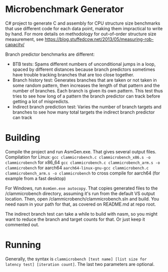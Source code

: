 # Microbenchmark Generator
C# project to generate C and assembly for CPU structure size benchmarks that use different code for each data point, making them
impractical to write by hand. For more details on methodology for out-of-order structure size measurement, see https://blog.stuffedcow.net/2013/05/measuring-rob-capacity/

Branch predictor benchmarks are different:
- BTB tests: Spams different numbers of unconditional jumps in a loop, spaced by different distances because branch predictors sometimes have trouble tracking branches that are too close together.
- Branch history test: Generates branches that are taken or not taken in some random pattern, then increases the length of that pattern and the number of branches. Each branch is given its own pattern. This test thus tries to see how long of a pattern the branch predictor can track before getting a lot of mispredicts.
- Indirect branch prediction test: Varies the number of branch targets and branches to see how many total targets the indirect branch predictor can track

# Building

Compile the project and run AsmGen.exe. That gives several output files. Compilation for Linux:
`gcc clammicrobench.c clammicrobench_x86.s -o clammicrobench` for x86_64
`gcc clammicrobench.c clammicrobench_arm.s -o clammicrobench` for aarch64
`aarch64-linux-gnu-gcc clammicrobench.c clammicrobench_arm.s -o clammicrobench` to cross compile for aarch64 (for example from a fast desktop)

For Windows, run `AsmGen.exe autocopy`. That copies generated files to the /clammicrobench directory, assuming it's run from the default VS output location. Then, open /clammicrobench/clammicrobench.sln and build. You need nasm in your path for that, as covered on README.md at repo root.

The indirect branch test can take a while to build with nasm, so you might want to reduce the branch and target counts for that. Or just keep it commented out.

# Running
Generally, the syntax is `clammicrobench [test name] [list size for latency test] [iteration count]`. The last two parameters are optional.
